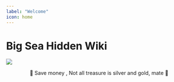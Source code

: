 ```yaml
---
label: "Welcome"
icon: home
---
```


# Big Sea Hidden Wiki


![](https://cdn.jsdelivr.net/gh/vibestepler/picx-images-hosting@master/20231028/cheers.25exwp8im668.gif)

<center><span class="no-link inline-flex items-center justify-center font-medium leading-none whitespace-nowrap text-gray-600 bg-white border border-gray-300 dark:text-dark-350 dark:border-dark-450 dark:bg-dark-450 h-6 px-2 text-xs rounded-md"><span class="docs-emoji mr-2">🍾 </span><span>Save money , Not all treasure is silver and gold, mate <span class="docs-emoji">🥂</span></span></span></center>
